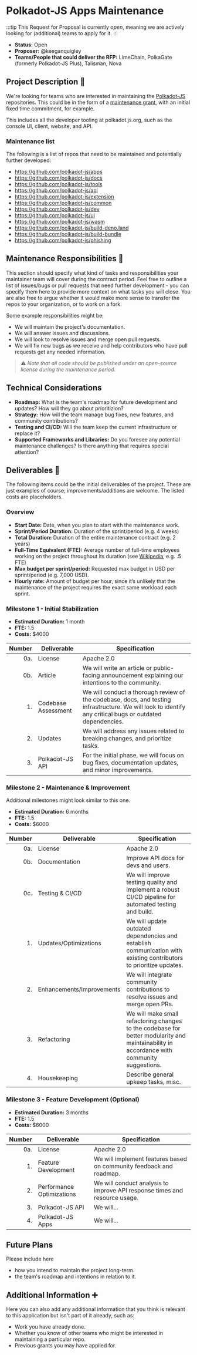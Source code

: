 # Polkadot-JS Apps Maintenance

:::tip
This Request for Proposal is currently _open_, meaning we are actively looking for (additional) teams to apply for it.
:::

* **Status:** Open
* **Proposer:** @keeganquigley
* **Teams/People that could deliver the RFP:** LimeChain, PolkaGate (formerly Polkadot-JS Plus), Talisman, Nova


## Project Description :page_facing_up: 

We're looking for teams who are interested in maintaining the [Polkadot-JS](https://github.com/polkadot-js/) repositories. This could be in the form of a [maintenance grant](https://github.com/w3f/Grants-Program/blob/master/applications/maintenance/maintenance-template.md), with an initial fixed time commitment, for example.

This includes all the developer tooling at polkadot.js.org, such as the console UI, client, website, and API.

### Maintenance list

The following is a list of repos that need to be maintained and potentially further developed:

- https://github.com/polkadot-js/apps
- https://github.com/polkadot-js/docs
- https://github.com/polkadot-js/tools
- https://github.com/polkadot-js/api
- https://github.com/polkadot-js/extension
- https://github.com/polkadot-js/common
- https://github.com/polkadot-js/dev
- https://github.com/polkadot-js/ui
- https://github.com/polkadot-js/wasm
- https://github.com/polkadot-js/build-deno.land
- https://github.com/polkadot-js/build-bundle
- https://github.com/polkadot-js/phishing

## Maintenance Responsibilities :nut_and_bolt:

This section should specify what kind of tasks and responsibilities your maintainer team will cover during the contract period. Feel free to outline a list of issues/bugs or pull requests that need further development - you can specify them here to provide more context on what tasks you will close. You are also free to argue whether it would make more sense to transfer the repos to your organization, or to work on a fork.

Some example responsibilities might be:

- We will maintain the project's documentation.
- We will answer issues and discussions.
- We will look to resolve issues and merge open pull requests.
- We will fix new bugs as we receive and help contributors who have pull requests get any needed information.

> ⚠️ *Note that all code should be published under an open-source license during the maintenance period.*

## Technical Considerations

- **Roadmap:** What is the team's roadmap for future development and updates? How will they go about prioritizion?
- **Strategy:** How will the team manage bug fixes, new features, and community contributions?
- **Testing and CI/CD:** Will the team keep the current infrastructure or replace it?
- **Supported Frameworks and Libraries:** Do you foresee any potential maintenance challenges? Is there anything that requires special attention?


## Deliverables :nut_and_bolt:

The following items could be the initial deliverables of the project. These are just examples of course; improvements/additions are welcome. The listed costs are placeholders.

### Overview

- **Start Date:** Date, when you plan to start with the maintenance work.
- **Sprint/Period Duration:** Duration of the sprint/period (e.g. 4 weeks)
- **Total Duration:** Duration of the entire maintenance contract (e.g. 2 years)
- **Full-Time Equivalent (FTE):**  Average number of full-time employees working on the project throughout its duration (see [Wikipedia](https://en.wikipedia.org/wiki/Full-time_equivalent), e.g. .5 FTE)
- **Max budget per sprint/period:** Requested max budget in USD per sprint/period (e.g. 7,000 USD).
- **Hourly rate:** Amount of budget per hour, since it’s unlikely that the maintenance of the project requires the exact same workload each sprint.

### Milestone 1 - Initial Stabilization

* **Estimated Duration:** 1 month
* **FTE:**  1.5
* **Costs:** $4000


| Number | Deliverable | Specification |
| -----: | ----------- | ------------- |
| 0a.| License | Apache 2.0
| 0b.| Article | We will write an article or public-facing announcement explaining our intentions to the community.
| 1. | Codebase Assessment | We will conduct a thorough review of the codebase, docs, and testing infrastructure. We will look to identify any critical bugs or outdated dependencies. |
| 2. | Updates | We will address any issues related to breaking changes, and prioritize tasks. |
| 3. | Polkadot-JS API | For the initial phase, we will focus on bug fixes, documentation updates, and minor improvements. |

### Milestone 2 - Maintenance & Improvement
 
 Additional milestones might look similar to this one.

* **Estimated Duration:** 6 months
* **FTE:**  1.5
* **Costs:** $6000


| Number | Deliverable | Specification |
| -----: | ----------- | ------------- |
| 0a.| License | Apache 2.0
| 0b.| Documentation | Improve API docs for devs and users.
| 0c. | Testing & CI/CD | We will improve testing quality and implement a robust CI/CD pipeline for automated testing and build. |
| 1. | Updates/Optimizations | We will update outdated dependencies and establish communication with existing contributors to prioritize updates. |
| 2. | Enhancements/Improvements | We will integrate community contributions to resolve issues and merge open PRs. |
| 3. | Refactoring | We will make small refactoring changes to the codebase for better modularity and maintainability in accordance with community suggestions.
| 4. | Housekeeping | Describe general upkeep tasks, misc.

### Milestone 3 - Feature Development (Optional)
 
* **Estimated Duration:** 3 months
* **FTE:**  1.5
* **Costs:** $6000


| Number | Deliverable | Specification |
| -----: | ----------- | ------------- |
| 0a.| License | Apache 2.0
| 1. | Feature Development | We will implement features based on community feedback and roadmap. |
| 2. | Performance Optimizations | We will conduct analysis to improve API response times and resource usage. |
| 3. | Polkadot-JS API | We will... |
| 4. | Polkadot-JS Apps | We will... |

## Future Plans

Please include here

- how you intend to maintain the project long-term.
- the team's roadmap and intentions in relation to it.

## Additional Information :heavy_plus_sign:

Here you can also add any additional information that you think is relevant to this application but isn't part of it already, such as:

- Work you have already done.
- Whether you know of other teams who might be interested in maintaining a particular repo.
- Previous grants you may have applied for.